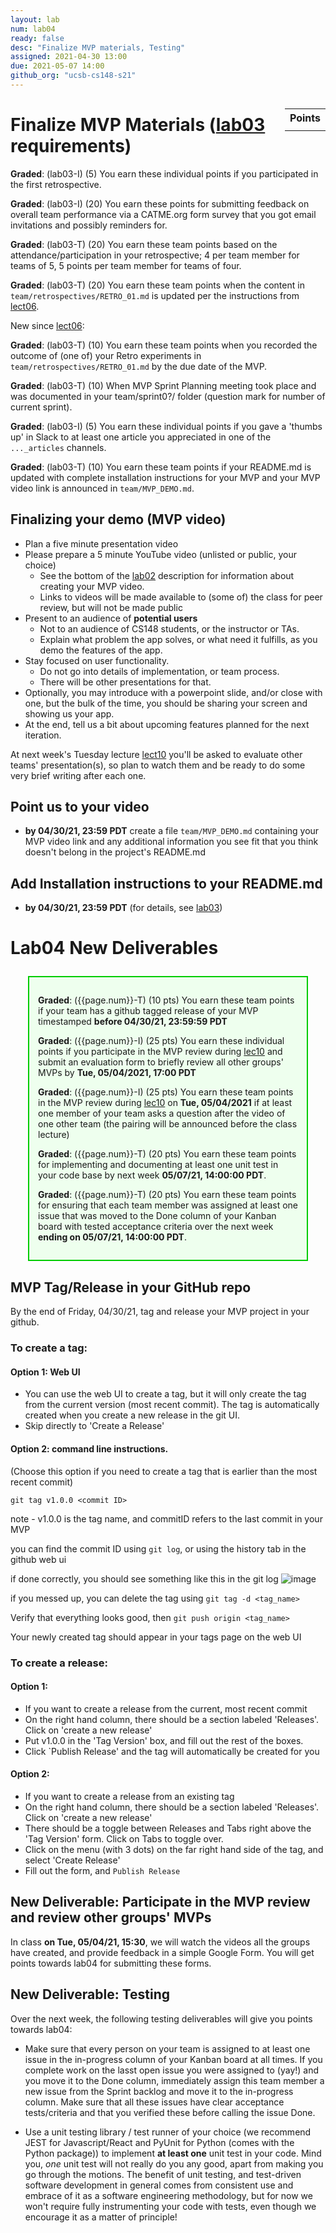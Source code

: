 ```yaml
---
layout: lab
num: lab04
ready: false
desc: "Finalize MVP materials, Testing"
assigned: 2021-04-30 13:00
due: 2021-05-07 14:00
github_org: "ucsb-cs148-s21"
---
```


<style>
div.grade { margin: 2em; padding: 1em; border: 2px solid #0c0; background-color: #efe; }   
</style>

<div style="float:right; width: auto;">

<table style="margin-top:1em;">
<tr>
   <th>Points</th>
</tr>
<tr>
   <td class="pointCount"></td>
</tr>
</table>

</div>


# Finalize MVP Materials ([lab03](https://ucsb-cs148.github.io/s21/lectures/lect06/) requirements) 

<div markdown="1">

**Graded**: (lab03-I) (5) You earn these individual points if you participated in the first retrospective.

**Graded**: (lab03-I) (20) You earn these points for submitting feedback on overall team performance via a CATME.org form survey that you got email invitations and possibly reminders for.

**Graded**: (lab03-T) (20) You earn these team points based on the attendance/participation in your retrospective; 4 per team member for teams of 5,  5 points per team member for teams of four.

**Graded**: (lab03-T) (20) You earn these team points when the content in `team/retrospectives/RETRO_01.md` is updated per the instructions from [lect06](https://ucsb-cs148.github.io/s21/lectures/lect06/).

New since [lect06](https://ucsb-cs148.github.io/s21/lectures/lect06/): 

**Graded**: (lab03-T) (10) You earn these team points when you recorded the outcome of (one of) your Retro experiments in `team/retrospectives/RETRO_01.md` by the due date of the MVP. 

**Graded**: (lab03-T) (10) When MVP Sprint Planning meeting took place and was documented in your team/sprint0?/ folder (question mark for number of current sprint).

**Graded**: (lab03-I) (5) You earn these individual points if you gave a 'thumbs up' in Slack to at least one article you appreciated in one of the `..._articles` channels.

**Graded**: (lab03-T) (10) You earn these team points if your README.md is updated with complete installation instructions for your MVP and your MVP video link is announced in `team/MVP_DEMO.md`.  

</div>

## Finalizing your demo (MVP video)

* Plan a five minute presentation video
* Please prepare a 5 minute YouTube video (unlisted or public, your choice)
  - See the bottom of the [lab02](https://ucsb-cs148.github.io/s21/lab/lab02/) description for information about creating your MVP video.
  - Links to videos will be made available to (some of) the class for peer review, but will not be made public
* Present to an audience of **potential users**
  - Not to an audience of CS148 students, or the instructor or TAs.
  - Explain what problem the app solves, or what need it fulfills, as you demo the features of
    the app.
* Stay focused on user functionality.
  - Do not go into details of implementation, or team process.
  - There will be other presentations for that.
* Optionally, you may introduce with a powerpoint slide, and/or close with one, but the bulk
  of the time, you should be sharing your screen and showing us your app.
* At the end, tell us a bit about upcoming features planned for the next iteration.

At next week's Tuesday lecture [lect10](https://ucsb-cs148.github.io/s21/lectures/lect10/) you'll be asked to evaluate other teams' presentation(s), so plan to watch them and be ready to do some very brief writing after each one.

## Point us to your video 
*  **by 04/30/21, 23:59 PDT** create a file `team/MVP_DEMO.md` containing your MVP video link and any additional information you see fit that you think doesn't belong in the project's README.md  

## Add Installation instructions to your README.md 
*  **by 04/30/21, 23:59 PDT** (for details, see [lab03](https://ucsb-cs148.github.io/s21/lab/lab03/)) 

# Lab04 New Deliverables

<div class="grade" markdown="1">

**Graded**: ({{page.num}}-T) (10 pts) You earn these team points if your team has a github tagged release of your MVP timestamped **before 04/30/21, 23:59:59 PDT**

**Graded**: ({{page.num}}-I) (25 pts) You earn these individual points if you participate in the MVP review during [lec10](https://ucsb-cs148.github.io/s21/lectures/lect10/)  and submit an evaluation form to briefly review all other groups' MVPs by **Tue, 05/04/2021, 17:00 PDT**

**Graded**: ({{page.num}}-I) (25 pts) You earn these team points in the MVP review during [lec10](https://ucsb-cs148.github.io/s21/lectures/lect10/) on **Tue, 05/04/2021** if at least one member of your team asks a question after the video of one other team (the pairing will be announced before the class lecture) 

**Graded**: ({{page.num}}-T) (20 pts) You earn these team points for implementing and documenting at least one unit test in your code base by next week **05/07/21, 14:00:00 PDT**.

**Graded**: ({{page.num}}-T) (20 pts) You earn these team points for ensuring that each team member was assigned at least one issue that was moved to the Done column of your Kanban board with tested acceptance criteria over the next week **ending on 05/07/21, 14:00:00 PDT**.

</div>

## MVP Tag/Release in your GitHub repo
By the end of Friday, 04/30/21, tag and release your MVP project in your github. 

### To create a tag:
#### Option 1: Web UI
* You can use the web UI to create a tag, but it will only create the tag from the current version (most recent commit).
The tag is automatically created when you create a new release in the git UI.
* Skip directly to 'Create a Release'

#### Option 2: command line instructions. 
(Choose this option if you need to create a tag that is earlier than the most recent commit)

`git tag v1.0.0 <commit ID>`

note - v1.0.0 is the tag name, and commitID refers to the last commit in your MVP 

you can find the commit ID using `git log`, or using the history tab in the github web ui

if done correctly, you should see something like this in the git log
![image](https://user-images.githubusercontent.com/10558897/116512519-06006680-a87d-11eb-9ead-d6cbc0d633bd.png)

if you messed up, you can delete the tag using `git tag -d <tag_name>`

Verify that everything looks good, then `git push origin <tag_name>`

Your newly created tag should appear in your tags page on the web UI

### To create a release:

#### Option 1:
* If you want to create a release from the current, most recent commit
* On the right hand column, there should be a section labeled 'Releases'. Click on 'create a new release'
* Put v1.0.0 in the 'Tag Version' box, and fill out the rest of the boxes.
* Click `Publish Release' and the tag will automatically be created for you

#### Option 2:
* If you want to create a release from an existing tag
* On the right hand column, there should be a section labeled 'Releases'. Click on 'create a new release'
* There should be a toggle between Releases and Tabs right above the 'Tag Version' form. Click on Tabs to toggle over.
* Click on the  menu (with 3 dots) on the far right hand side of the tag, and select 'Create Release'
* Fill out the form, and `Publish Release`

## New Deliverable: Participate in the MVP review and review other groups' MVPs

In class **on Tue, 05/04/21, 15:30**, we will watch the videos all the groups have created, and provide feedback in a simple Google Form. You will get points towards lab04 for submitting these forms. 

## New Deliverable: Testing  

Over the next week, the following testing deliverables will give you points towards lab04: 

  * Make sure that every person on your team is assigned to at least one issue in the in-progress column of your Kanban board at all times. If you complete work on the lasst open issue you were assigned to (yay!) and you move it to the Done column, immediately assign this team member a new issue from the Sprint backlog and move it to the in-progress column. Make sure that all these issues have clear acceptance tests/criteria and that you verified these before calling the issue Done.   
  
  * Use a unit testing library / test runner of your choice (we recommend JEST for Javascript/React and PyUnit for Python (comes with the Python package)) to implement **at least one** unit test in your code. Mind you, *one* unit test will not really do you any good, apart from making you go through the motions. The benefit of unit testing, and test-driven software development in general comes from consistent use and embrace of it as a software engineering methodology, but for now we won't require fully instrumenting your code with tests, even though we encourage it as a matter of principle!   


 